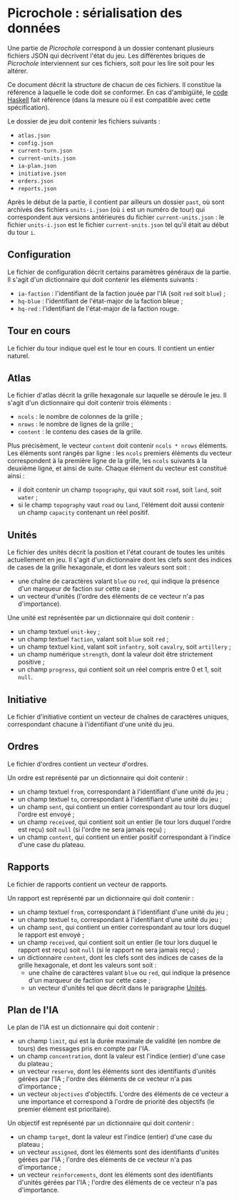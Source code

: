 # Picrochole : sérialisation des données

Une partie de *Picrochole* correspond à un dossier contenant plusieurs
fichiers JSON qui décrivent l'état du jeu. Les différentes briques de
*Picrochole* interviennent sur ces fichiers, soit pour les lire soit
pour les altérer.

Ce document décrit la structure de chacun de ces fichiers. Il
constitue la référence à laquelle le code doit se conformer. En cas
d'ambigüité, le [code Haskell](../engine/src/Picrochole/JSON) fait
référence (dans la mesure où il est compatible avec cette
spécification).

Le dossier de jeu doit contenir les fichiers suivants :
* `atlas.json`
* `config.json`
* `current-turn.json`
* `current-units.json`
* `ia-plan.json`
* `initiative.json`
* `orders.json`
* `reports.json`

Après le début de la partie, il contient par ailleurs un dossier
`past`, où sont archivés des fichiers `units-i.json` (où `i` est un
numéro de tour) qui correspondent aux versions antérieures du fichier
`current-units.json` : le fichier `units-i.json` est le fichier
`current-units.json` tel qu'il était au début du tour `i`.

## Configuration

Le fichier de configuration décrit certains paramètres généraux de la
partie. Il s'agit d'un dictionnaire qui doit contenir les éléments
suivants :
* `ia-faction` : l'identifiant de la faction jouée par l'IA (soit
  `red` soit `blue`) ;
* `hq-blue` : l'identifiant de l'état-major de la faction bleue ;
* `hq-red` : l'identifiant de l'état-major de la faction rouge.

## Tour en cours

Le fichier du tour indique quel est le tour en cours. Il contient un
entier naturel.

## Atlas

Le fichier d'atlas décrit la grille hexagonale sur laquelle se déroule
le jeu. Il s'agit d'un dictionnaire qui doit contenir trois éléments :
* `ncols` : le nombre de colonnes de la grille ;
* `nrows` : le nombre de lignes de la grille ;
* `content` : le contenu des cases de la grille.

Plus précisèment, le vecteur `content` doit contenir `ncols * nrows`
éléments. Les éléments sont rangés par ligne : les `ncols` premiers
éléments du vecteur correspondent à la première ligne de la grille,
les `ncols` suivants à la deuxième ligne, et ainsi de suite. Chaque
élément du vecteur est constitué ainsi :
* il doit contenir un champ `topography`, qui vaut soit `road`, soit
  `land`, soit `water` ;
* si le champ `topography` vaut `road` ou `land`, l'élément doit aussi
  contenir un champ `capacity` contenant un réel positif.

## Unités

Le fichier des unités décrit la position et l'état courant de toutes
les unités actuellement en jeu. Il s'agit d'un dictionnaire dont les
clefs sont des indices de cases de la grille hexagonale, et dont les
valeurs sont soit :
* une chaîne de caractères valant `blue` ou `red`, qui indique la
  présence d'un marqueur de faction sur cette case ;
* un vecteur d'unités (l'ordre des éléments de ce vecteur n'a pas
  d'importance).

Une unité est représentée par un dictionnaire qui doit contenir :
* un champ textuel `unit-key` ;
* un champ textuel `faction`, valant soit `blue` soit `red` ;
* un champ textuel `kind`, valant soit `infantry`, soit `cavalry`,
  soit `artillery` ;
* un champ numérique `strength`, dont la valeur doit être strictement
  positive ;
* un champ `progress`, qui contient soit un réel compris entre 0 et 1,
  soit `null`.

## Initiative

Le fichier d'initiative contient un vecteur de chaînes de caractères
uniques, correspondant chacune à l'identifiant d'une unité du jeu.

## Ordres

Le fichier d'ordres contient un vecteur d'ordres.

Un ordre est représenté par un dictionnaire qui doit contenir :
* un champ textuel `from`, correspondant à l'identifiant d'une unité
  du jeu ;
* un champ textuel `to`, correspondant à l'identifiant d'une unité du
  jeu ;
* un champ `sent`, qui contient un entier correspondant au tour lors
  duquel l'ordre est envoyé ;
* un champ `received`, qui contient soit un entier (le tour lors
  duquel l'ordre est reçu) soit `null` (si l'ordre ne sera jamais
  reçu) ;
* un champ `content`, qui contient un entier positif correspondant à
  l'indice d'une case du plateau.

## Rapports

Le fichier de rapports contient un vecteur de rapports.

Un rapport est représenté par un dictionnaire qui doit contenir :
* un champ textuel `from`, correspondant à l'identifiant d'une unité
  du jeu ;
* un champ textuel `to`, correspondant à l'identifiant d'une unité du
  jeu ;
* un champ `sent`, qui contient un entier correspondant au tour lors
  duquel le rapport est envoyé ;
* un champ `received`, qui contient soit un entier (le tour lors
  duquel le rapport est reçu) soit `null` (si le rapport ne sera
  jamais reçu) ;
* un dictionnaire `content`, dont les clefs sont des indices de cases
  de la grille hexagonale, et dont les valeurs sont soit :
  * une chaîne de caractères valant `blue` ou `red`, qui indique la
    présence d'un marqueur de faction sur cette case ;
  * un vecteur d'unités tel que décrit dans le paragraphe
    [Unités](#unités).

## Plan de l'IA

Le plan de l'IA est un dictionnaire qui doit contenir :
* un champ `limit`, qui est la durée maximale de validité (en nombre
  de tours) des messages pris en compte par l'IA.
* un champ `concentration`, dont la valeur est l'indice (entier) d'une
  case du plateau ;
* un vecteur `reserve`, dont les éléments sont des identifiants
  d'unités gérées par l'IA ; l'ordre des éléments de ce vecteur n'a
  pas d'importance ;
* un vecteur `objectives` d'objectifs. L'ordre des éléments de ce
  vecteur a une importance et correspond à l'ordre de priorité des
  objectifs (le premier élément est prioritaire).

Un objectif est représenté par un dictionnaire qui doit contenir :
* un champ `target`, dont la valeur est l'indice (entier) d'une case
  du plateau ;
* un vecteur `assigned`, dont les éléments sont des identifiants
  d'unités gérées par l'IA ; l'ordre des éléments de ce vecteur n'a
  pas d'importance ;
* un vecteur `reinforcements`, dont les éléments sont des identifiants
  d'unités gérées par l'IA ; l'ordre des éléments de ce vecteur n'a
  pas d'importance.
